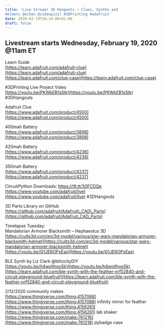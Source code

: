 ```yaml
---
title: 'Live Stream! 3D Hangouts – Clues, Synths and
Helmets @ecken @videopixil #3DPrinting #adafruit'
date: 2020-02-19T16:14:00+01:00
draft: false
---
```


Livestream starts Wednesday, February 19, 2020 @11am ET
-------------------------------------------------------

Learn Guide  
[https://learn.adafruit.com/adafruit-clue](https://learn.adafruit.com/adafruit-clue)  
[https://learn.adafruit.com/clue-case](https://learn.adafruit.com/clue-case)

#3DPrinting Live Project Video  
[https://youtu.be/PKWkEB1s5Ik](https://youtu.be/PKWkEB1s5Ik) #3DHangouts

Adafruit Clue  
[https://www.adafruit.com/product/4500](https://www.adafruit.com/product/4500)

400mah Battery  
[https://www.adafruit.com/product/3898](https://www.adafruit.com/product/3898)

420mah Battery  
[https://www.adafruit.com/product/4236](https://www.adafruit.com/product/4236)

350mah Battery  
[https://www.adafruit.com/product/4237](https://www.adafruit.com/product/4237)

CircuitPython Downloads: https://ift.tt/30FCDQe  
[https://www.youtube.com/adafruit/live](https://www.youtube.com/adafruit/live) #3DHangouts

3D Parts Library on GitHub  
[https://github.com/adafruit/Adafruit\_CAD\_Parts](https://github.com/adafruit/Adafruit_CAD_Parts)

Timelapse Tuesday:  
Mandalorian Armorer Blacksmith – Hephaestus 3D  
[https://cults3d.com/en/3d-model/various/star-wars-mandalorian-armorer-blacksmith-helmet](https://cults3d.com/en/3d-model/various/star-wars-mandalorian-armorer-blacksmith-helmet)  
[https://youtu.be/G1JE6OPxEas](https://youtu.be/G1JE6OPxEas)

BLE Synth by Liz Clark @blitzcityDIY  
[https://youtu.be/h4woIlhooSk](https://youtu.be/h4woIlhooSk)  
[https://learn.adafruit.com/ble-synth-with-the-feather-nrf52840-and-circuit-playground-bluefruit](https://learn.adafruit.com/ble-synth-with-the-feather-nrf52840-and-circuit-playground-bluefruit)

2/12/2020 community makes  
[https://www.thingiverse.com/thing:4157088](https://www.thingiverse.com/thing:4157088) infinity mirror for feather  
[https://www.thingiverse.com/thing:4156261](https://www.thingiverse.com/thing:4156261) lab shaker  
[https://www.thingiverse.com/make:761216](https://www.thingiverse.com/make:761216) pybadge case